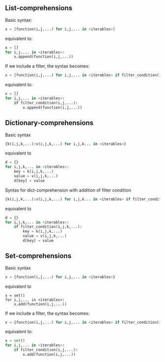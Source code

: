 ## List-comprehensions
Basic syntax:
```python
x = [function(i,j,...) for i,j,... in <iterables>]
```
equivalent to:
```python
x = []
for i,j,... in <iterables>:
    x.append(function(i,j,...))
```
If we include a filter, the syntax becomes:
```python
x = [function(i,j,...) for i,j,... in <iterables> if filter_condition(i,j,...)]
```
equivalent to:
```python
x = []
for i,j,... in <iterables>:
    if filter_condition(i,j,...):
        x.append(function(i,j,...))
```
## Dictionary-comprehensions
Basic syntax
```python
{k(i,j,k,...):v(i,j,k,...) for i,j,k... in <iterables>}
```
equivalent to
```python
d = {}
for i,j,k,... in <iterables>:
    key = k(i,j,k,...)
    value = v(i,j,k,...)
    d[key] = value
```
Syntax for dict-comprehension with addition of filter condition
```python
{k(i,j,k,...):v(i,j,k,...) for i,j,k... in <iterables> if filter_condition(i,j,...)}
```
equivalent to
```python
d = {}
for i,j,k,... in <iterables>:
    if filter_condition(i,j,k,...):
        key = k(i,j,k,...)
        value = v(i,j,k,...)
        d[key] = value
```
## Set-comprehensions
Basic syntax
```python
x = {function(i,j,...) for i,j,... in <iterables>}
```
equivalent to
```
x = set()
for i,j,... in <iterables>:
    x.add(function(i,j,...))
```
If we include a filter, the syntax becomes:
```python
x = {function(i,j,...) for i,j,... in <iterables> if filter_condition(i,j,...)}
```
equivalent to:
```python
x = set()
for i,j,... in <iterables>:
    if filter_condition(i,j,...):
        x.add(function(i,j,...))
```
